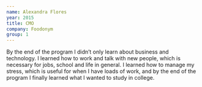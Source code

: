 ```yaml
---
name: Alexandra Flores
year: 2015
title: CMO
company: Foodonym
group: 1
---
```


By the end of the program I didn’t only learn about business and technology. I learned how to work and talk with new people, which is necessary for jobs, school and life in general. I learned how to manage my stress, which is useful for when I have loads of work, and by the end of the program I finally learned what I wanted to study in college.
